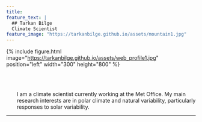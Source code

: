 ```yaml
---
title:
feature_text: |
  ## Tarkan Bilge
  Climate Scientist
feature_image: "https://tarkanbilge.github.io/assets/mountain1.jpg"
---
```



{% include figure.html image="https://tarkanbilge.github.io/assets/web_profile1.jpg" position="left" width="300" height="800" %}

<br/><br/>

<div style="text-align: left; padding-left: 2em;" > I am a climate scientist currently working at the Met Office. My main research interests are in polar climate and natural variability, particularly responses to solar variability.  </div>


---
